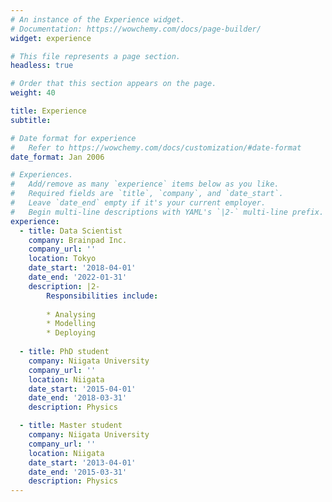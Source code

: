 ```yaml
---
# An instance of the Experience widget.
# Documentation: https://wowchemy.com/docs/page-builder/
widget: experience

# This file represents a page section.
headless: true

# Order that this section appears on the page.
weight: 40

title: Experience
subtitle:

# Date format for experience
#   Refer to https://wowchemy.com/docs/customization/#date-format
date_format: Jan 2006

# Experiences.
#   Add/remove as many `experience` items below as you like.
#   Required fields are `title`, `company`, and `date_start`.
#   Leave `date_end` empty if it's your current employer.
#   Begin multi-line descriptions with YAML's `|2-` multi-line prefix.
experience:
  - title: Data Scientist
    company: Brainpad Inc.
    company_url: ''
    location: Tokyo
    date_start: '2018-04-01'
    date_end: '2022-01-31'
    description: |2-
        Responsibilities include:
        
        * Analysing
        * Modelling
        * Deploying
        
  - title: PhD student
    company: Niigata University
    company_url: ''
    location: Niigata
    date_start: '2015-04-01'
    date_end: '2018-03-31'
    description: Physics

  - title: Master student
    company: Niigata University
    company_url: ''
    location: Niigata
    date_start: '2013-04-01'
    date_end: '2015-03-31'
    description: Physics
---
```

